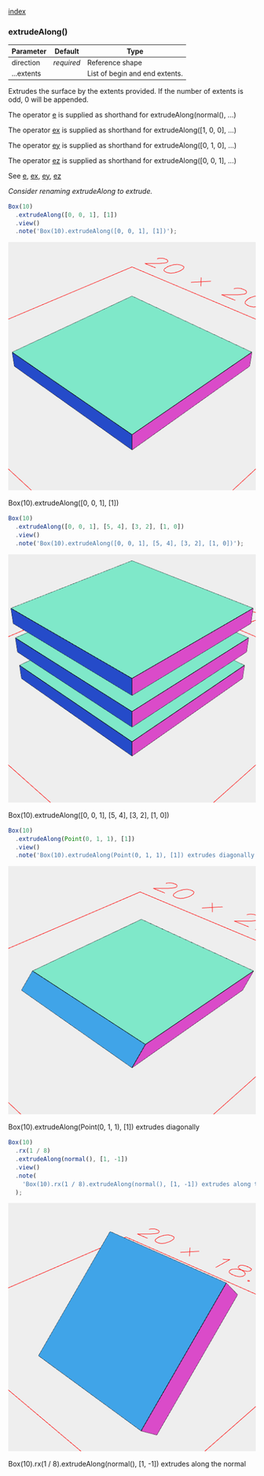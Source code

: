 [index](../../nb/api/index.md)
### extrudeAlong()
Parameter|Default|Type
---|---|---
|direction|_required_|Reference shape
|...extents||List of begin and end extents.

Extrudes the surface by the extents provided.
If the number of extents is odd, 0 will be appended.

The operator [e](../../nb/api/e.md) is supplied as shorthand for extrudeAlong(normal(), ...)

The operator [ex](../../nb/api/ex.md) is supplied as shorthand for extrudeAlong([1, 0, 0], ...)

The operator [ey](../../nb/api/ey.md) is supplied as shorthand for extrudeAlong([0, 1, 0], ...)

The operator [ez](../../nb/api/ez.md) is supplied as shorthand for extrudeAlong([0, 0, 1], ...)

See [e](../../nb/api/e.nb), [ex](#https://raw.githubusercontent.com/jsxcad/JSxCAD/master/nb/api/ex.nb), [ey](#https://raw.githubusercontent.com/jsxcad/JSxCAD/master/nb/api/ey.nb), [ez](#https://raw.githubusercontent.com/jsxcad/JSxCAD/master/nb/api/ez.md)

_Consider renaming extrudeAlong to extrude._

```JavaScript
Box(10)
  .extrudeAlong([0, 0, 1], [1])
  .view()
  .note('Box(10).extrudeAlong([0, 0, 1], [1])');
```

![Image](extrudeAlong.md.$2.png)

Box(10).extrudeAlong([0, 0, 1], [1])

```JavaScript
Box(10)
  .extrudeAlong([0, 0, 1], [5, 4], [3, 2], [1, 0])
  .view()
  .note('Box(10).extrudeAlong([0, 0, 1], [5, 4], [3, 2], [1, 0])');
```

![Image](extrudeAlong.md.$3.png)

Box(10).extrudeAlong([0, 0, 1], [5, 4], [3, 2], [1, 0])

```JavaScript
Box(10)
  .extrudeAlong(Point(0, 1, 1), [1])
  .view()
  .note('Box(10).extrudeAlong(Point(0, 1, 1), [1]) extrudes diagonally');
```

![Image](extrudeAlong.md.$4.png)

Box(10).extrudeAlong(Point(0, 1, 1), [1]) extrudes diagonally

```JavaScript
Box(10)
  .rx(1 / 8)
  .extrudeAlong(normal(), [1, -1])
  .view()
  .note(
    'Box(10).rx(1 / 8).extrudeAlong(normal(), [1, -1]) extrudes along the normal'
  );
```

![Image](extrudeAlong.md.$5.png)

Box(10).rx(1 / 8).extrudeAlong(normal(), [1, -1]) extrudes along the normal
